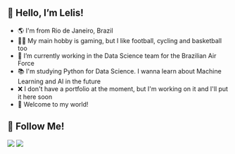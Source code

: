 ## 👋 Hello, I’m Lelis!
- 🌎 I'm from Rio de Janeiro, Brazil
- 🚴‍♂️ My main hobby is gaming, but I like football, cycling and basketball too
- 💼 I’m currently working in the Data Science team for the Brazilian Air Force
- 📚 I'm studying Python for Data Science. I wanna learn about Machine Learning and AI in the future
- ❌ I don't have a portfolio at the moment, but I'm working on it and I'll put it here soon
- 👋 Welcome to my world!

## 👥 Follow Me!

<a href="https://instagram.com/gblelis" target="_blank"><img src="https://img.shields.io/badge/-Instagram-%23E4405F?style=for-the-badge&logo=instagram&logoColor=white" target="_blank"></a>
<a href="https://www.linkedin.com/in/lelisaf" target="_blank"><img src="https://img.shields.io/badge/-LinkedIn-%230077B5?style=for-the-badge&logo=linkedin&logoColor=white" target="_blank"></a> 
